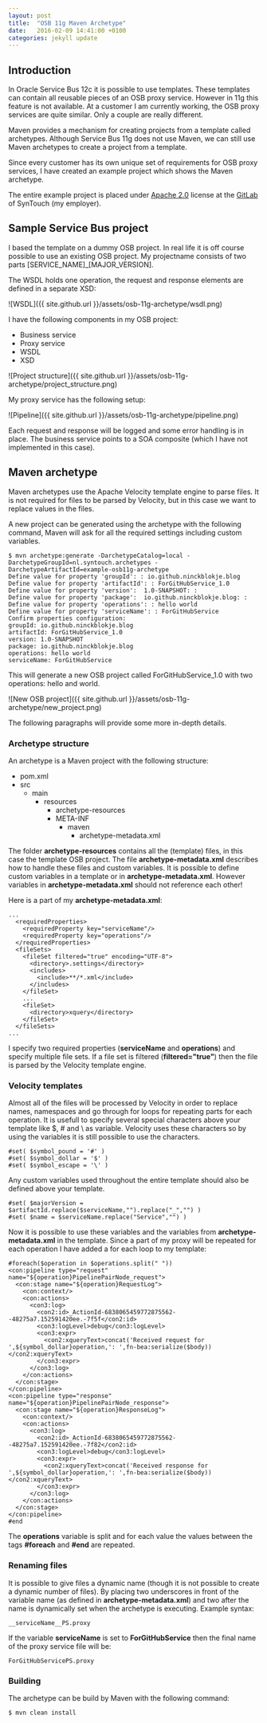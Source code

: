 ```yaml
---
layout: post
title:  "OSB 11g Maven Archetype"
date:   2016-02-09 14:41:00 +0100
categories: jekyll update
---
```


## Introduction
In Oracle Service Bus 12c it is possible to use templates. These templates can contain all reusable pieces of an OSB proxy service. However in 11g this feature is not available. At a customer I am currently working, the OSB proxy services are quite similar. Only a couple are really different.

Maven provides a mechanism for creating projects from a template called archetypes. Although Service Bus 11g does not use Maven, we can still use Maven archetypes to create a project from a template.

Since every customer has its own unique set of requirements for OSB proxy services, I have created an example project which shows the Maven archetype.

The entire example project is placed under [Apache 2.0](https://gitlab.com/syntouch/example-osb11g-archetype/blob/master/LICENSE) license at the [GitLab](https://gitlab.com/syntouch/example-osb11g-archetype) of SynTouch (my employer).

## Sample Service Bus project
I based the template on a dummy OSB project. In real life it is off course possible to use an existing OSB project. My projectname consists of two parts [SERVICE_NAME]_[MAJOR_VERSION].

The WSDL holds one operation, the request and response elements are defined in a separate XSD:

![WSDL]({{ site.github.url }}/assets/osb-11g-archetype/wsdl.png)

I have the following components in my OSB project:

- Business service
- Proxy service
- WSDL
- XSD

![Project structure]({{ site.github.url }}/assets/osb-11g-archetype/project_structure.png)

My proxy service has the following setup:

![Pipeline]({{ site.github.url }}/assets/osb-11g-archetype/pipeline.png)

Each request and response will be logged and some error handling is in place. The business service points to a SOA composite (which I have not implemented in this case).

## Maven archetype
Maven archetypes use the Apache Velocity template engine to parse files. It is not required for files to be parsed by Velocity, but in this case we want to replace values in the files.

A new project can be generated using the archetype with the following command, Maven will ask for all the required settings including custom variables.

    $ mvn archetype:generate -DarchetypeCatalog=local -DarchetypeGroupId=nl.syntouch.archetypes -DarchetypeArtifactId=example-osb11g-archetype
    Define value for property 'groupId': : io.github.ninckblokje.blog
    Define value for property 'artifactId': : ForGitHubService_1.0
    Define value for property 'version':  1.0-SNAPSHOT: :
    Define value for property 'package':  io.github.ninckblokje.blog: :
    Define value for property 'operations': : hello world
    Define value for property 'serviceName': : ForGitHubService
    Confirm properties configuration:
    groupId: io.github.ninckblokje.blog
    artifactId: ForGitHubService_1.0
    version: 1.0-SNAPSHOT
    package: io.github.ninckblokje.blog
    operations: hello world
    serviceName: ForGitHubService

This will generate a new OSB project called ForGitHubService_1.0 with two operations: hello and world.

![New OSB project]({{ site.github.url }}/assets/osb-11g-archetype/new_project.png)

The following paragraphs will provide some more in-depth details.

### Archetype structure
An archetype is a Maven project with the following structure:

- pom.xml
- src
  - main
    - resources
      - archetype-resources
      - META-INF
        - maven
          - archetype-metadata.xml

The folder **archetype-resources** contains all the (template) files, in this case the template OSB project. The file **archetype-metadata.xml** describes how to handle these files and custom variables. It is possible to define custom variables in a template or in **archetype-metadata.xml**. However variables in **archetype-metadata.xml** should not reference each other!

Here is a part of my **archetype-metadata.xml**:

    ...
      <requiredProperties>
        <requiredProperty key="serviceName"/>
        <requiredProperty key="operations"/>
      </requiredProperties>
      <fileSets>
        <fileSet filtered="true" encoding="UTF-8">
          <directory>.settings</directory>
          <includes>
            <include>**/*.xml</include>
          </includes>
        </fileSet>
        ...
        <fileSet>
          <directory>xquery</directory>
        </fileSet>
      </fileSets>
    ...

I specify two required properties (**serviceName** and **operations**) and specify multiple file sets. If a file set is filtered (**filtered="true"**) then the file is parsed by the Velocity template engine.

### Velocity templates
Almost all of the files will be processed by Velocity in order to replace names, namespaces and go through for loops for repeating parts for each operation. It is usefull to specify several special characters above your template like $, # and \\ as variable. Velocity uses these characters so by using the variables it is still possible to use the characters.

    #set( $symbol_pound = '#' )
    #set( $symbol_dollar = '$' )
    #set( $symbol_escape = '\' )

Any custom variables used throughout the entire template should also be defined above your template.

    #set( $majorVersion = $artifactId.replace($serviceName,"").replace("_","") )
    #set( $name = $serviceName.replace("Service","") )

Now it is possible to use these variables and the variables from **archetype-metadata.xml** in the template. Since a part of my proxy will be repeated for each operation I have added a for each loop to my template:

    #foreach($operation in $operations.split(" "))
    <con:pipeline type="request" name="${operation}PipelinePairNode_request">
      <con:stage name="${operation}RequestLog">
        <con:context/>
        <con:actions>
          <con3:log>
            <con2:id>_ActionId-6838065459772875562--48275a7.152591420ee.-7f5f</con2:id>
            <con3:logLevel>debug</con3:logLevel>
            <con3:expr>
              <con2:xqueryText>concat('Received request for ',${symbol_dollar}operation,': ',fn-bea:serialize($body))</con2:xqueryText>
            </con3:expr>
          </con3:log>
        </con:actions>
      </con:stage>
    </con:pipeline>
    <con:pipeline type="response" name="${operation}PipelinePairNode_response">
      <con:stage name="${operation}ResponseLog">
        <con:context/>
        <con:actions>
          <con3:log>
            <con2:id>_ActionId-6838065459772875562--48275a7.152591420ee.-7f82</con2:id>
            <con3:logLevel>debug</con3:logLevel>
            <con3:expr>
              <con2:xqueryText>concat('Received response for ',${symbol_dollar}operation,': ',fn-bea:serialize($body))</con2:xqueryText>
            </con3:expr>
          </con3:log>
        </con:actions>
      </con:stage>
    </con:pipeline>
    #end

The **operations** variable is split and for each value the values between the tags **#foreach** and **#end** are repeated.

### Renaming files
It is possible to give files a dynamic name (though it is not possible to create a dynamic number of files). By placing two underscores in front of the variable name (as defined in **archetype-metadata.xml**) and two after the name is dynamically set when the archetype is executing. Example syntax:

    __serviceName__PS.proxy

If the variable **serviceName** is set to **ForGitHubService** then the final name of the proxy service file will be:

    ForGitHubServicePS.proxy

### Building
The archetype can be build by Maven with the following command:

    $ mvn clean install
